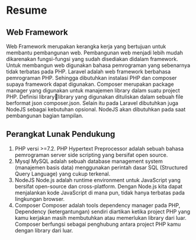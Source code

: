 # Resume
## Web Framework
 Web Framework merupakan kerangka kerja yang bertujuan untuk membantu pembangunan web. Pembangunan web menjadi lebih mudah dikarenakan fungsi-fungsi yang sudah disediakan didalam framework. Untuk membangun web digunakan bahasa pemrograman yang sebenarnya tidak terbatas pada PHP.
 Laravel adalah web framework berbahasa pemrograman PHP. Sehingga dibutuhkan instalasi PHP dan composer supaya framework dapat digunakan. Composer merupakan package manager yang digunakan untuk manajemen library dalam suatu project PHP. Definisi library￾library yang digunakan dituliskan dalam sebuah file berformat json composer.json. Selain itu pada Laravel dibutuhkan juga NodeJS sebagai kebutuhan opsional. NodeJS akan dibutuhkan pada saat pembangunan bagian tampilan.
 ## Perangkat Lunak Pendukung
 1. PHP versi >=7.2.
    PHP  Hypertext Preprocessor adalah sebuah bahasa pemrograman server side scripting yang bersifat open source.
 2. Mysql 
    MySQL adalah sebuah database management system (manajemen basis data) menggunakan perintah dasar SQL (Structured Query Language) yang cukup terkenal.
 3. NodeJS
    Node.js adalah runtime environment untuk JavaScript yang bersifat open-source dan cross-platform. Dengan Node.js kita dapat menjalankan kode JavaScript di mana pun, tidak hanya terbatas pada lingkungan browser.
 4. Composer
    Composer adalah tools dependency manager pada PHP, Dependency (ketergantungan) sendiri diartikan ketika project PHP yang kamu kerjakan masih membutuhkan atau memerlukan library dari luar. Composer berfungsi sebagai penghubung antara project PHP kamu dengan library dari luar.